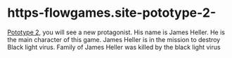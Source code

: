 # https-flowgames.site-pototype-2-
[Pototype 2](https://flowgames.site/pototype-2/), you will see a new protagonist. His name is James Heller. He is the main character of this game. James Heller is in the mission to destroy Black light virus. Family of James Heller was killed by the black light virus

